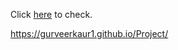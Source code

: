 Click [here]( https://gurveerkaur1.github.io/Responsive-design/) to check.



 https://gurveerkaur1.github.io/Project/
